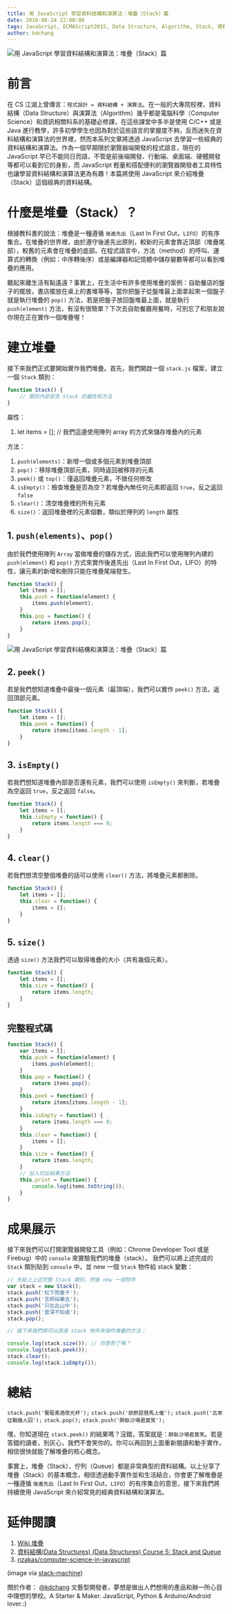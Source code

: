 ```yaml
---
title: 用 JavaScript 學習資料結構和演算法：堆疊（Stack）篇
date: 2016-06-24 22:00:00
tags: JavaScript, ECMAScript2015, Data Structure, Algorithm, Stack, 資料結構, 演算法, 堆疊 
author: kdchang
---
```


![用 JavaScript 學習資料結構和演算法：堆疊（Stack）篇](/img/kdchang/stack.png)

# 前言
在 CS 江湖上曾傳言：`程式設計 = 資料結構 + 演算法`。在一般的大專院校裡，資料結構（Data Structure）與演算法（Algorithm）幾乎都是電腦科學（Computer Science）和資訊相關科系的基礎必修課，在這些課堂中多半是使用 C/C++ 或是 Java 進行教學，許多初學學生也因為對於這些語言的掌握度不夠，反而迷失在資料結構和演算法的世界裡，然而本系列文章將透過 JavaScript 去學習一些經典的資料結構和演算法。作為一個早期限於瀏覽器端開發的程式語言，現在的 JavaScript 早已不能同日而語，不管是前後端開發、行動端、桌面端、硬體開發等都可以看到它的身影，而 JavaScript 輕量和搭配便利的瀏覽器開發者工具特性也讓學習資料結構和演算法更為有趣！本篇將使用 JavaScript 來介紹堆疊（Stack）這個經典的資料結構。

# 什麼是堆疊（Stack）？
根據教科書的說法：堆疊是一種遵循 `後進先出`（Last In First Out，`LIFO`）的有序集合。在堆疊的世界裡，由於遵守後進先出原則，較新的元素會靠近頂部（堆疊尾部），較舊的元素會在堆疊的底部。在程式語言中，方法（method）的呼叫、運算式的轉換（例如：中序轉後序）或是編譯器和記憶體中儲存變數等都可以看到堆疊的應用。

聽起來離生活有點遙遠？事實上，在生活中有許多使用堆疊的案例：自助餐店的盤子的擺放，書店擺放在桌上的書堆等等，當你把盤子從盤堆最上面拿起來一個盤子就是執行堆疊的 `pop()` 方法，若是把盤子放回盤堆最上面，就是執行 `push(element)` 方法，有沒有很簡單？下次去自助餐廳用餐時，可別忘了和朋友說你現在正在實作一個堆疊喔！

# 建立堆疊
接下來我們正式要開始實作我們堆疊。首先，我們開啟一個 `stack.js` 檔案，建立一個 `Stack` 類別：

```js
function Stack() {
	// 類別內部宣告 Stack 的屬性和方法
}
```

屬性：
1. let items = []; // 我們這邊使用陣列 array 的方式來儲存堆疊內的元素

方法：
1. `push(elements)`：新增一個或多個元素到堆疊頂部
2. `pop()`：移除堆疊頂部元素，同時返回被移除的元素
3. `peek()` 或 `top()`：僅返回堆疊元素，不做任何修改
4. `isEmpty()`：檢查堆疊是否為空？若堆疊內無任何元素即返回 `true`，反之返回 `false`
5. `clear()`：清空堆疊裡的所有元素
6. `size()`：返回堆疊裡的元素個數，類似於陣列的 `length` 屬性

## 1. `push(elements)`、`pop()`
由於我們使用陣列 `Array` 當做堆疊的儲存方式，因此我們可以使用陣列內建的 `push(element)` 和 `pop()` 方式來實作後進先出（Last In First Out，LIFO）的特性，讓元素的新增和刪除只能在堆疊尾端發生。

```js
function Stack() {
	let items = [];
	this.push = function(element) {
		items.push(element);
	}
	this.pop = function() {
		return items.pop();
	}
}
```

![用 JavaScript 學習資料結構和演算法：堆疊（Stack）篇](/img/kdchang/stack-book.png)

## 2. `peek()`
若是我們想知道堆疊中最後一個元素（最頂端），我們可以實作 `peek()` 方法，返回頂部元素。
```js
function Stack() {
	let items = [];
	this.peek = function() {
		return items[items.length - 1];
	}
}
```

## 3. `isEmpty()`
若我們想知道堆疊內部是否還有元素，我們可以使用 `isEmpty()` 來判斷，若堆疊為空返回 `true`，反之返回 `false`。
```js
function Stack() {
	let items = [];
	this.isEmpty = function() {
		return items.length === 0;
	}
}
```

## 4. `clear()`
若我們想清空整個堆疊的話可以使用 `clear()` 方法，將堆疊元素都刪除。
```js
function Stack() {
	let items = [];
	this.clear = function() {
		items = [];
	}
}
```

## 5. `size()`
透過 `size()` 方法我們可以取得堆疊的大小（共有幾個元素）。
```js
function Stack() {
	let items = [];
	this.size = function() {
		return items.length;
	}
}
```

## 完整程式碼

```js
function Stack() {
	var items = [];
	this.push = function(element) {
		items.push(element);
	}
	this.pop = function() {
		return items.pop();
	}
	this.peek = function() {
		return items[items.length - 1];
	}
	this.isEmpty = function() {
		return items.length === 0;
	}
	this.clear = function() {
		items = [];
	}
	this.size = function() {
		return items.length;
	}
	// 加入印出結果方法
	this.print = function() {
		console.log(items.toString());
	}
}
```

# 成果展示
接下來我們可以打開瀏覽器開發工具（例如：Chrome Developer Tool 或是 Firebug）中的 `console` 來實驗我們的堆疊（stack）。
我們可以將上述完成的 `Stack` 類別貼到 `console` 中，並 new 一個 `Stack` 物件給 stack 變數：

```js
// 先貼上上述完整 Stack 類別，然後 new 一個物件
var stack = new Stack();
stack.push('松下問童子');
stack.push('言師採藥去');
stack.push('只在此山中');
stack.push('雲深不知處');
stack.pop();

// 接下來我們將可以透過 stack 物件來操作堆疊的方法：

console.log(stack.size()); // 你答對了嗎？
console.log(stack.peek());
stack.clear();
console.log(stack.isEmpty());
```

# 總結
`stack.push('葡萄美酒夜光杯');`
`stack.push('欲飲琵琶馬上催');`
`stack.push('古來征戰幾人回');`
`stack.pop();`
`stack.push('醉臥沙場君莫笑');`

嘿，你知道現在 `stack.peek()` 的結果嗎？沒錯，答案就是：`醉臥沙場君莫笑`。若是答錯的讀者，別灰心，我們不會笑你的。你可以再回到上面重新閱讀和動手實作，相信很快就能了解堆疊的核心概念。

事實上，堆疊（Stack）、佇列（Queue）都是非常典型的資料結構。以上分享了堆疊（Stack）的基本概念，相信透過動手實作並和生活結合，你會更了解堆疊是一種遵循 `後進先出`（Last In First Out，`LIFO`）的有序集合的意思，接下來我們將持續使用 JavaScript 來介紹常見的經典資料結構和演算法。


# 延伸閱讀
1. [Wiki 堆疊](https://zh.wikipedia.org/wiki/%E5%A0%86%E6%A0%88)
2. [資料結構(Data Structures) (Data Structures) Course 5: Stack and Queue](http://sjchen.im.nuu.edu.tw/Datastructure/98/course05.pdf)
3. [nzakas/computer-science-in-javascript](https://github.com/nzakas/computer-science-in-javascript)

(image via [stack-machine](https://igor.io/img/stack-machine/stack-ops.png))

關於作者：
[@kdchang](http://blog.kdchang.cc) 文藝型開發者，夢想是做出人們想用的產品和辦一所心目中理想的學校。A Starter & Maker. JavaScript, Python & Arduino/Android lover.:) 

